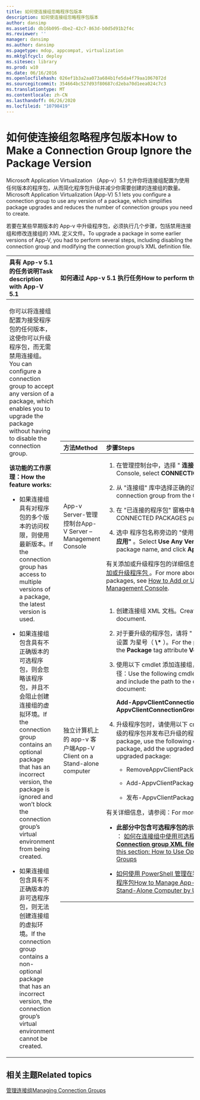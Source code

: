 ```yaml
---
title: 如何使连接组忽略程序包版本
description: 如何使连接组忽略程序包版本
author: dansimp
ms.assetid: db16b095-dbe2-42c7-863d-b0d5d91b2f4c
ms.reviewer: ''
manager: dansimp
ms.author: dansimp
ms.pagetype: mdop, appcompat, virtualization
ms.mktglfcycl: deploy
ms.sitesec: library
ms.prod: w10
ms.date: 06/16/2016
ms.openlocfilehash: 026ef1b3a2aa073a684b1fe5da4f79aa1067072d
ms.sourcegitcommit: 354664bc527d93f80687cd2eba70d1eea024c7c3
ms.translationtype: MT
ms.contentlocale: zh-CN
ms.lasthandoff: 06/26/2020
ms.locfileid: "10798419"
---
```

# <span data-ttu-id="ad73f-103">如何使连接组忽略程序包版本</span><span class="sxs-lookup"><span data-stu-id="ad73f-103">How to Make a Connection Group Ignore the Package Version</span></span>


<span data-ttu-id="ad73f-104">Microsoft Application Virtualization （App-v）5.1 允许你将连接组配置为使用任何版本的程序包，从而简化程序包升级并减少你需要创建的连接组的数量。</span><span class="sxs-lookup"><span data-stu-id="ad73f-104">Microsoft Application Virtualization (App-V) 5.1 lets you configure a connection group to use any version of a package, which simplifies package upgrades and reduces the number of connection groups you need to create.</span></span>

<span data-ttu-id="ad73f-105">若要在某些早期版本的 App-v 中升级程序包，必须执行几个步骤，包括禁用连接组和修改连接组的 XML 定义文件。</span><span class="sxs-lookup"><span data-stu-id="ad73f-105">To upgrade a package in some earlier versions of App-V, you had to perform several steps, including disabling the connection group and modifying the connection group’s XML definition file.</span></span>

<table>
<colgroup>
<col width="50%" />
<col width="50%" />
</colgroup>
<thead>
<tr class="header">
<th align="left"><span data-ttu-id="ad73f-106">具有 App-v 5.1 的任务说明</span><span class="sxs-lookup"><span data-stu-id="ad73f-106">Task description with App-V 5.1</span></span></th>
<th align="left"><span data-ttu-id="ad73f-107">如何通过 App-v 5.1 执行任务</span><span class="sxs-lookup"><span data-stu-id="ad73f-107">How to perform the task with App-V 5.1</span></span></th>
</tr>
</thead>
<tbody>
<tr class="odd">
<td align="left"><p><span data-ttu-id="ad73f-108">你可以将连接组配置为接受程序包的任何版本，这使你可以升级程序包，而无需禁用连接组。</span><span class="sxs-lookup"><span data-stu-id="ad73f-108">You can configure a connection group to accept any version of a package, which enables you to upgrade the package without having to disable the connection group.</span></span></p>
<p><strong><span data-ttu-id="ad73f-109">该功能的工作原理：</span><span class="sxs-lookup"><span data-stu-id="ad73f-109">How the feature works:</span></span></strong></p>
<ul>
<li><p><span data-ttu-id="ad73f-110">如果连接组具有对程序包的多个版本的访问权限，则使用最新版本。</span><span class="sxs-lookup"><span data-stu-id="ad73f-110">If the connection group has access to multiple versions of a package, the latest version is used.</span></span></p></li>
<li><p><span data-ttu-id="ad73f-111">如果连接组包含具有不正确版本的可选程序包，则会忽略该程序包，并且不会阻止创建连接组的虚拟环境。</span><span class="sxs-lookup"><span data-stu-id="ad73f-111">If the connection group contains an optional package that has an incorrect version, the package is ignored and won’t block the connection group’s virtual environment from being created.</span></span></p></li>
<li><p><span data-ttu-id="ad73f-112">如果连接组包含具有不正确版本的非可选程序包，则无法创建连接组的虚拟环境。</span><span class="sxs-lookup"><span data-stu-id="ad73f-112">If the connection group contains a non-optional package that has an incorrect version, the connection group’s virtual environment cannot be created.</span></span></p></li>
</ul></td>
<td align="left"><table>
<colgroup>
<col width="50%" />
<col width="50%" />
</colgroup>
<thead>
<tr class="header">
<th align="left"><span data-ttu-id="ad73f-113">方法</span><span class="sxs-lookup"><span data-stu-id="ad73f-113">Method</span></span></th>
<th align="left"><span data-ttu-id="ad73f-114">步骤</span><span class="sxs-lookup"><span data-stu-id="ad73f-114">Steps</span></span></th>
</tr>
</thead>
<tbody>
<tr class="odd">
<td align="left"><p><span data-ttu-id="ad73f-115">App-v Server-管理控制台</span><span class="sxs-lookup"><span data-stu-id="ad73f-115">App-V Server – Management Console</span></span></p></td>
<td align="left"><ol>
<li><p><span data-ttu-id="ad73f-116">在管理控制台中，选择 " <strong> 连接组" </strong> 。</span><span class="sxs-lookup"><span data-stu-id="ad73f-116">In the Management Console, select <strong>CONNECTION GROUPS</strong>.</span></span></p></li>
<li><p><span data-ttu-id="ad73f-117">从 "连接组" 库中选择正确的连接组。</span><span class="sxs-lookup"><span data-stu-id="ad73f-117">Select the correct connection group from the Connection Groups library.</span></span></p></li>
<li><p><span data-ttu-id="ad73f-118"><strong> </strong> 在 "已连接的程序包" 窗格中单击 "编辑"。</span><span class="sxs-lookup"><span data-stu-id="ad73f-118">Click <strong>EDIT</strong> in the CONNECTED PACKAGES pane.</span></span></p></li>
<li><p><span data-ttu-id="ad73f-119">选中 <strong> </strong> 程序包名称旁边的 "使用任意版本" 复选框，然后单击 " <strong> 应用" </strong> 。</span><span class="sxs-lookup"><span data-stu-id="ad73f-119">Select <strong>Use Any Version</strong> check box next to the package name, and click <strong>Apply</strong>.</span></span></p></li>
</ol>
<p><span data-ttu-id="ad73f-120">有关添加或升级程序包的详细信息，请参阅 <a href="how-to-add-or-upgrade-packages-by-using-the-management-console-51-gb18030.md" data-raw-source="[How to Add or Upgrade Packages by Using the Management Console](how-to-add-or-upgrade-packages-by-using-the-management-console-51-gb18030.md)"> 如何使用管理控制台添加或升级程序包 </a> 。</span><span class="sxs-lookup"><span data-stu-id="ad73f-120">For more about adding or upgrading packages, see <a href="how-to-add-or-upgrade-packages-by-using-the-management-console-51-gb18030.md" data-raw-source="[How to Add or Upgrade Packages by Using the Management Console](how-to-add-or-upgrade-packages-by-using-the-management-console-51-gb18030.md)">How to Add or Upgrade Packages by Using the Management Console</a>.</span></span></p></td>
</tr>
<tr class="even">
<td align="left"><p><span data-ttu-id="ad73f-121">独立计算机上的 app-v 客户端</span><span class="sxs-lookup"><span data-stu-id="ad73f-121">App-V Client on a Stand-alone computer</span></span></p></td>
<td align="left"><ol>
<li><p><span data-ttu-id="ad73f-122">创建连接组 XML 文档。</span><span class="sxs-lookup"><span data-stu-id="ad73f-122">Create the connection group XML document.</span></span></p></li>
<li><p><span data-ttu-id="ad73f-123">对于要升级的程序包，请将 " <strong> 程序包 </strong> 标签" 属性 "VersionID" 设置 <strong> </strong> 为星号（ <strong>\*</strong> ）。</span><span class="sxs-lookup"><span data-stu-id="ad73f-123">For the package to be upgraded, set the <strong>Package</strong> tag attribute <strong>VersionID</strong> to an asterisk (<strong>\*</strong>).</span></span></p></li>
<li><p><span data-ttu-id="ad73f-124">使用以下 cmdlet 添加连接组，并包含连接组 XML 文档的路径：</span><span class="sxs-lookup"><span data-stu-id="ad73f-124">Use the following cmdlet to add the connection group, and include the path to the connection group XML document:</span></span></p>
<p><strong><span data-ttu-id="ad73f-125">Add-AppvClientConnectionGroup</span><span class="sxs-lookup"><span data-stu-id="ad73f-125">Add-AppvClientConnectionGroup</span></span></strong></p></li>
<li><p><span data-ttu-id="ad73f-126">升级程序包时，请使用以下 cmdlet 删除旧程序包、添加已升级的程序包并发布已升级的程序包：</span><span class="sxs-lookup"><span data-stu-id="ad73f-126">When you upgrade a package, use the following cmdlets to remove the old package, add the upgraded package, and publish the upgraded package:</span></span></p>
<ul>
<li><p><span data-ttu-id="ad73f-127">RemoveAppvClientPackage</span><span class="sxs-lookup"><span data-stu-id="ad73f-127">RemoveAppvClientPackage</span></span></p></li>
<li><p><span data-ttu-id="ad73f-128">Add-AppvClientPackage</span><span class="sxs-lookup"><span data-stu-id="ad73f-128">Add-AppvClientPackage</span></span></p></li>
<li><p><span data-ttu-id="ad73f-129">发布-AppvClientPackage</span><span class="sxs-lookup"><span data-stu-id="ad73f-129">Publish-AppvClientPackage</span></span></p></li>
</ul></li>
</ol>
<p><span data-ttu-id="ad73f-130">有关详细信息，请参阅：</span><span class="sxs-lookup"><span data-stu-id="ad73f-130">For more information, see:</span></span></p>
<ul>
<li><p><span data-ttu-id="ad73f-131"><strong>此部分中包含可选程序包的示例 XML 文件、连接组 XML 文件 </strong> ： <a href="how-to-use-optional-packages-in-connection-groups51.md#bkmk-apps-plugs-optional" data-raw-source="[How to Use Optional Packages in Connection Groups](how-to-use-optional-packages-in-connection-groups51.md#bkmk-apps-plugs-optional)"> 如何在连接组中使用可选程序包</span><span class="sxs-lookup"><span data-stu-id="ad73f-131">The example XML file, <strong>Connection group XML file with optional packages</strong>, in this section: <a href="how-to-use-optional-packages-in-connection-groups51.md#bkmk-apps-plugs-optional" data-raw-source="[How to Use Optional Packages in Connection Groups](how-to-use-optional-packages-in-connection-groups51.md#bkmk-apps-plugs-optional)">How to Use Optional Packages in Connection Groups</span></span></a></p></li>
<li><p><a href="how-to-manage-app-v-51-packages-running-on-a-stand-alone-computer-by-using-powershell.md" data-raw-source="[How to Manage App-V 5.1 Packages Running on a Stand-Alone Computer by Using PowerShell](how-to-manage-app-v-51-packages-running-on-a-stand-alone-computer-by-using-powershell.md)"><span data-ttu-id="ad73f-132">如何使用 PowerShell 管理在独立计算机上运行的 App-V 5.1 程序包</span><span class="sxs-lookup"><span data-stu-id="ad73f-132">How to Manage App-V 5.1 Packages Running on a Stand-Alone Computer by Using PowerShell</span></span></a></p></li>
</ul></td>
</tr>
</tbody>
</table>
<p> </p></td>
</tr>
</tbody>
</table>

 






## <span data-ttu-id="ad73f-133">相关主题</span><span class="sxs-lookup"><span data-stu-id="ad73f-133">Related topics</span></span>


[<span data-ttu-id="ad73f-134">管理连接组</span><span class="sxs-lookup"><span data-stu-id="ad73f-134">Managing Connection Groups</span></span>](managing-connection-groups51.md)

 

 





